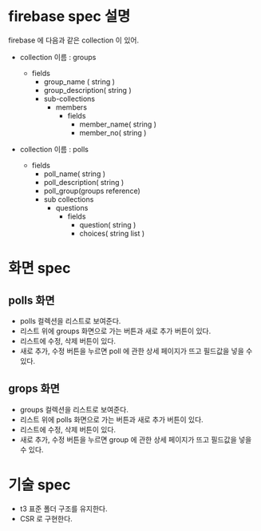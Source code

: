# firebase spec 설명

firebase 에 다음과 같은 collection 이 있어.

- collection 이름 : groups

  - fields
    - group_name ( string )
    - group_description( string )
    - sub-collections
      - members
        - fields
          - member_name( string )
          - member_no( string )

- collection 이름 : polls
  - fields
    - poll_name( string )
    - poll_description( string )
    - poll_group(groups reference)
    - sub collections
      - questions
        - fields
          - question( string )
          - choices( string list )

# 화면 spec

## polls 화면

- polls 컬렉션을 리스트로 보여준다.
- 리스트 위에 groups 화면으로 가는 버튼과 새로 추가 버튼이 있다.
- 리스트에 수정, 삭제 버튼이 있다.
- 새로 추가, 수정 버튼을 누르면 poll 에 관한 상세 페이지가 뜨고 필드값을 넣을 수 있다.

## grops 화면

- groups 컬렉션을 리스트로 보여준다.
- 리스트 위에 polls 화면으로 가는 버튼과 새로 추가 버튼이 있다.
- 리스트에 수정, 삭제 버튼이 있다.
- 새로 추가, 수정 버튼을 누르면 group 에 관한 상세 페이지가 뜨고 필드값을 넣을 수 있다.

# 기술 spec

- t3 표준 폴더 구조를 유지한다.
- CSR 로 구현한다.
